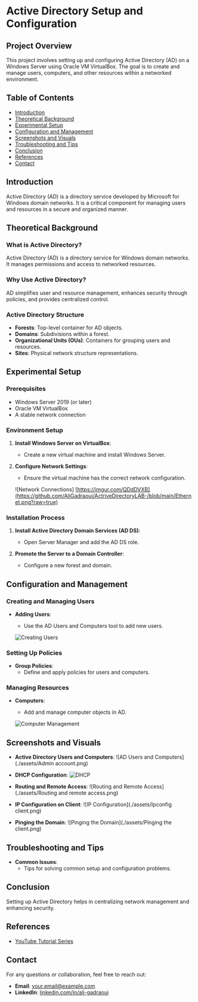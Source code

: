 # Active Directory Setup and Configuration

## Project Overview
This project involves setting up and configuring Active Directory (AD) on a Windows Server using Oracle VM VirtualBox. The goal is to create and manage users, computers, and other resources within a networked environment.

## Table of Contents
- [Introduction](#introduction)
- [Theoretical Background](#theoretical-background)
- [Experimental Setup](#experimental-setup)
- [Configuration and Management](#configuration-and-management)
- [Screenshots and Visuals](#screenshots-and-visuals)
- [Troubleshooting and Tips](#troubleshooting-and-tips)
- [Conclusion](#conclusion)
- [References](#references)
- [Contact](#contact)

## Introduction
Active Directory (AD) is a directory service developed by Microsoft for Windows domain networks. It is a critical component for managing users and resources in a secure and organized manner.

## Theoretical Background
### What is Active Directory?
Active Directory (AD) is a directory service for Windows domain networks. It manages permissions and access to networked resources.

### Why Use Active Directory?
AD simplifies user and resource management, enhances security through policies, and provides centralized control.

### Active Directory Structure
- **Forests**: Top-level container for AD objects.
- **Domains**: Subdivisions within a forest.
- **Organizational Units (OUs)**: Containers for grouping users and resources.
- **Sites**: Physical network structure representations.

## Experimental Setup
### Prerequisites
- Windows Server 2019 (or later)
- Oracle VM VirtualBox
- A stable network connection

### Environment Setup
1. **Install Windows Server on VirtualBox**:
   - Create a new virtual machine and install Windows Server.

2. **Configure Network Settings**:
   - Ensure the virtual machine has the correct network configuration.

   ![Network Connections] [https://imgur.com/QDdDVXB](https://github.com/AliGadraoui/ActriveDirectoryLAB-/blob/main/Ethernet.png?raw=true)

### Installation Process
1. **Install Active Directory Domain Services (AD DS)**:
   - Open Server Manager and add the AD DS role.

2. **Promote the Server to a Domain Controller**:
   - Configure a new forest and domain.

## Configuration and Management
### Creating and Managing Users
- **Adding Users**:
  - Use the AD Users and Computers tool to add new users.

  ![Creating Users](./assets/Users2.png)

### Setting Up Policies
- **Group Policies**:
  - Define and apply policies for users and computers.

### Managing Resources
- **Computers**:
  - Add and manage computer objects in AD.

  ![Computer Management](./assets/Client.png)

## Screenshots and Visuals
- **Active Directory Users and Computers**:
  ![AD Users and Computers](./assets/Admin account.png)

- **DHCP Configuration**:
  ![DHCP](./assets/DHCP.png)

- **Routing and Remote Access**:
  ![Routing and Remote Access](./assets/Routing and remote access.png)

- **IP Configuration on Client**:
  ![IP Configuration](./assets/Ipconfig client.png)

- **Pinging the Domain**:
  ![Pinging the Domain](./assets/Pinging the client.png)

## Troubleshooting and Tips
- **Common Issues**:
  - Tips for solving common setup and configuration problems.

## Conclusion
Setting up Active Directory helps in centralizing network management and enhancing security.

## References
- [YouTube Tutorial Series](https://www.youtube.com/watch?v=MHsI8hJmggI&list=PLqBeiU46hx1H--SNfTrohTOWeqkK-M2Y0)

## Contact
For any questions or collaboration, feel free to reach out:
- **Email**: [your.email@example.com](mailto:your.email@example.com)
- **LinkedIn**: [linkedin.com/in/ali-gadraoui](https://www.linkedin.com/in/ali-gadraoui)
